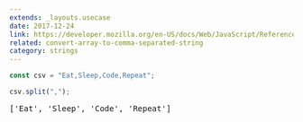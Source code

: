 ```yaml
---
extends: _layouts.usecase
date: 2017-12-24
link: https://developer.mozilla.org/en-US/docs/Web/JavaScript/Reference/Global_Objects/String/split
related: convert-array-to-comma-separated-string
category: strings
---
```



```javascript
const csv = "Eat,Sleep,Code,Repeat";

csv.split(",");
```

<pre class="output">['Eat', 'Sleep', 'Code', 'Repeat']</pre>